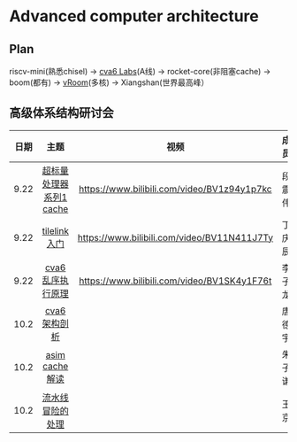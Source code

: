 # Advanced computer architecture



## Plan

riscv-mini(熟悉chisel) -> [cva6 Labs](https://github.com/sifferman/labs-with-cva6)(A线) -> rocket-core(非阻塞cache) -> boom(都有) -> [vRoom](https://github.com/MoonbaseOtago/vroom)(多核) -> Xiangshan(世界最高峰）



## 高级体系结构研讨会

| 日期 |                             主题                             |                    视频                     |  成员  |
| :--: | :----------------------------------------------------------: | :-----------------------------------------: | :----: |
| 9.22 |    [超标量处理器系列1 cache](./超标量处理器设计/cache.md)    | https://www.bilibili.com/video/BV1z94y1p7kc | 段震伟 |
| 9.22 | [tilelink入门](https://sagca6ucd2p.feishu.cn/docx/TbABd17ZYoryH8xpWNHcyL73noe) | https://www.bilibili.com/video/BV11N411J7Ty | 丁庆辰 |
| 9.22 |         [cva6乱序执行原理](cva6/cva6乱序执行原理.md)         | https://www.bilibili.com/video/BV1SK4y1F76t | 李子龙 |
| 10.2 |                [cva6架构剖析](./cva6/cva6.md)                |                                             | 唐德宇 |
| 10.2 |              [asim cache解读](./asim/asim.md)              |                                               | 朱子谦 |
| 10.2 |              [流水线冒险的处理](https://sxl2g9eu0e.feishu.cn/docx/Cy70dffCHonymfxw906cxTNsnnp)              |                    | 王京 |
